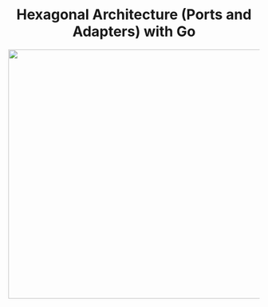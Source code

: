 <h1 align="center">
    Hexagonal Architecture (Ports and Adapters) with Go
</h1>
<p align="center">
  <img src="https://wallpaperaccess.com/full/4482736.png" alt="gopher" width="1600" height="500" />
</p>

